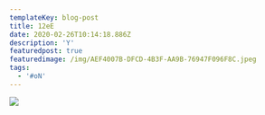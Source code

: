 ```yaml
---
templateKey: blog-post
title: 12eE
date: 2020-02-26T10:14:18.886Z
description: 'Y'
featuredpost: true
featuredimage: /img/AEF4007B-DFCD-4B3F-AA9B-76947F096F8C.jpeg
tags:
  - '#oN'
---
```

![](/img/AEF4007B-DFCD-4B3F-AA9B-76947F096F8C.jpeg)
